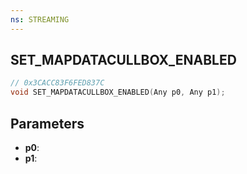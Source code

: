 ```yaml
---
ns: STREAMING
---
```

## SET_MAPDATACULLBOX_ENABLED

```c
// 0x3CACC83F6FED837C
void SET_MAPDATACULLBOX_ENABLED(Any p0, Any p1);
```

## Parameters
* **p0**:
* **p1**:
